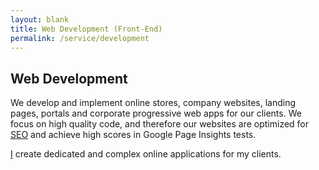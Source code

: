 ```yaml
---
layout: blank
title: Web Development (Front-End)
permalink: /service/development
---
```


## Web Development

We develop and implement online stores, company websites, landing pages, portals and corporate progressive web apps for our clients. We focus on high quality code, and therefore our websites are optimized for [SEO](/service/seo) and achieve high scores in Google Page Insights tests.

[I](/) create dedicated and complex online applications for my clients.

